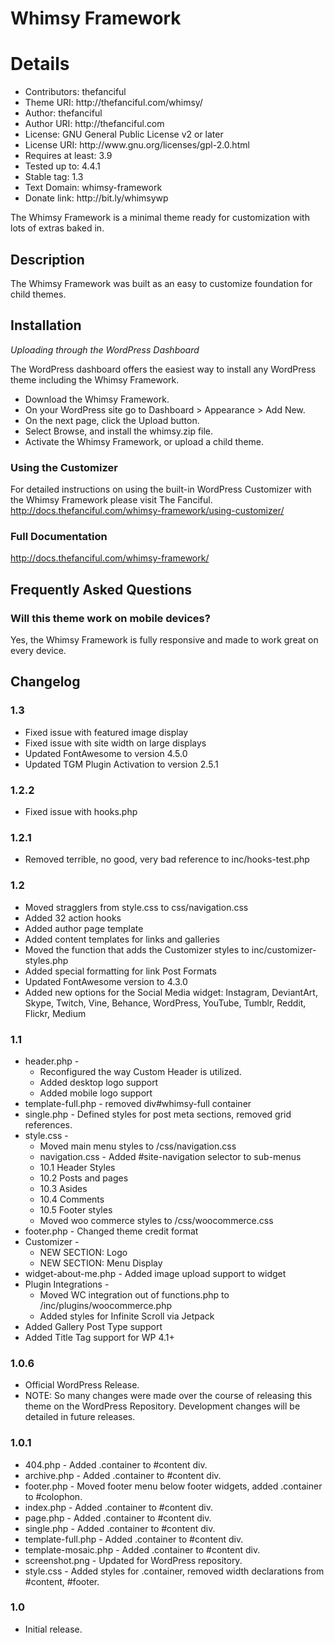# Whimsy Framework
<h1>Details</h1>
<ul>
	<li>Contributors: thefanciful</li>
	<li>Theme URI: http://thefanciful.com/whimsy/</li>
	<li>Author: thefanciful</li>
	<li>Author URI: http://thefanciful.com</li>
	<li>License: GNU General Public License v2 or later</li>
	<li>License URI: http://www.gnu.org/licenses/gpl-2.0.html</li>
	<li>Requires at least: 3.9</li>
	<li>Tested up to: 4.4.1</li>
	<li>Stable tag: 1.3</li>
	<li>Text Domain: whimsy-framework</li>
	<li>Donate link: http://bit.ly/whimsywp</li>
</ul>

The Whimsy Framework is a minimal theme ready for customization with lots of extras baked in.

## Description</h1>
The Whimsy Framework was built as an easy to customize foundation for child themes.

## Installation
*Uploading through the WordPress Dashboard*

The WordPress dashboard offers the  easiest way to install any WordPress theme including the Whimsy Framework.

* Download the Whimsy Framework.
* On your WordPress site go to Dashboard > Appearance > Add New.
* On the next page, click the Upload button.
* Select Browse, and install the whimsy.zip file.
* Activate the Whimsy Framework, or upload a child theme. 

### Using the Customizer
For detailed instructions on using the built-in WordPress Customizer with the Whimsy Framework please visit The Fanciful. http://docs.thefanciful.com/whimsy-framework/using-customizer/

### Full Documentation
http://docs.thefanciful.com/whimsy-framework/

## Frequently Asked Questions

### Will this theme work on mobile devices?
Yes, the Whimsy Framework is fully responsive and made to work great on every device.

## Changelog

### 1.3
* Fixed issue with featured image display
* Fixed issue with site width on large displays
* Updated FontAwesome to version 4.5.0
* Updated TGM Plugin Activation to version 2.5.1

### 1.2.2
* Fixed issue with hooks.php 

### 1.2.1
* Removed terrible, no good, very bad reference to inc/hooks-test.php

### 1.2
* Moved stragglers from style.css to css/navigation.css
* Added 32 action hooks
* Added author page template
* Added content templates for links and galleries
* Moved the function that adds the Customizer styles to inc/customizer-styles.php
* Added special formatting for link Post Formats 
* Updated FontAwesome version to 4.3.0
* Added new options for the Social Media widget: Instagram, DeviantArt, Skype, Twitch, Vine, Behance, WordPress, YouTube, Tumblr, Reddit, Flickr, Medium

### 1.1
* header.php -
	* Reconfigured the way Custom Header is utilized.
	* Added desktop logo support
	* Added mobile logo support
* template-full.php - removed div#whimsy-full container
* single.php - Defined styles for post meta sections, removed grid references.
* style.css - 
	* Moved main menu styles to /css/navigation.css
	* navigation.css - Added #site-navigation selector to sub-menus
	* 10.1 Header Styles
	* 10.2 Posts and pages
	* 10.3 Asides
	* 10.4 Comments
	* 10.5 Footer styles
	* Moved woo commerce styles to /css/woocommerce.css
* footer.php - Changed theme credit format
* Customizer -
	* NEW SECTION: Logo
	* NEW SECTION: Menu Display
* widget-about-me.php - Added image upload support to widget
* Plugin Integrations - 
	* Moved WC integration out of functions.php to /inc/plugins/woocommerce.php
	* Added styles for Infinite Scroll via Jetpack
* Added Gallery Post Type support
* Added Title Tag support for WP 4.1+

### 1.0.6
* Official WordPress Release.
* NOTE: So many changes were made over the course of releasing this theme on the WordPress Repository. Development changes will be detailed in future releases.

### 1.0.1
* 404.php - Added .container to #content div.
* archive.php - Added .container to #content div.
* footer.php - Moved footer menu below footer widgets, added .container to #colophon.
* index.php - Added .container to #content div.
* page.php - Added .container to #content div.
* single.php - Added .container to #content div.
* template-full.php - Added .container to #content div.
* template-mosaic.php - Added .container to #content div.
* screenshot.png - Updated for WordPress repository.
* style.css - Added styles for .container, removed width declarations from #content, #footer.

### 1.0
* Initial release.